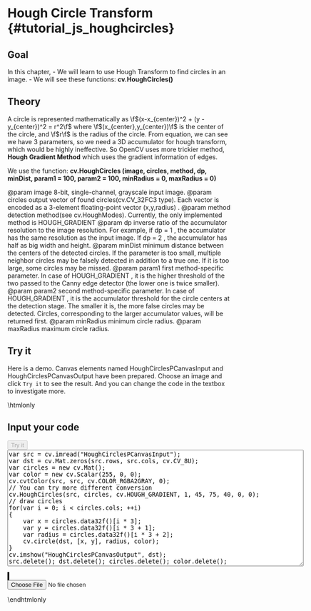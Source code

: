 Hough Circle Transform {#tutorial_js_houghcircles}
======================

Goal
----

In this chapter,
    -   We will learn to use Hough Transform to find circles in an image.
    -   We will see these functions: **cv.HoughCircles()**

Theory
------

A circle is represented mathematically as \f$(x-x_{center})^2 + (y - y_{center})^2 = r^2\f$ where
\f$(x_{center},y_{center})\f$ is the center of the circle, and \f$r\f$ is the radius of the circle. From
equation, we can see we have 3 parameters, so we need a 3D accumulator for hough transform, which
would be highly ineffective. So OpenCV uses more trickier method, **Hough Gradient Method** which
uses the gradient information of edges.

We use the function: **cv.HoughCircles (image, circles, method, dp, minDist, param1 = 100, param2 = 100, minRadius = 0, maxRadius = 0)** 

@param image       8-bit, single-channel, grayscale input image.
@param circles     output vector of found circles(cv.CV_32FC3 type). Each vector is encoded as a 3-element floating-point vector (x,y,radius) .
@param method      detection method(see cv.HoughModes). Currently, the only implemented method is HOUGH_GRADIENT
@param dp      	   inverse ratio of the accumulator resolution to the image resolution. For example, if dp = 1 , the accumulator has the same resolution as the input image. If dp = 2 , the accumulator has half as big width and height.
@param minDist     minimum distance between the centers of the detected circles. If the parameter is too small, multiple neighbor circles may be falsely detected in addition to a true one. If it is too large, some circles may be missed.
@param param1      first method-specific parameter. In case of HOUGH_GRADIENT , it is the higher threshold of the two passed to the Canny edge detector (the lower one is twice smaller).
@param param2      second method-specific parameter. In case of HOUGH_GRADIENT , it is the accumulator threshold for the circle centers at the detection stage. The smaller it is, the more false circles may be detected. Circles, corresponding to the larger accumulator values, will be returned first.
@param minRadius   minimum circle radius.
@param maxRadius   maximum circle radius.

Try it
------

Here is a demo. Canvas elements named HoughCirclesPCanvasInput and HoughCirclesPCanvasOutput have been prepared. Choose an image and
click `Try it` to see the result. And you can change the code in the textbox to investigate more.

\htmlonly
<!DOCTYPE html>
<head>
<style>
canvas {
    border: 1px solid black;
}
.err {
    color: red;
}
</style>
</head>
<body>
<div id="HoughCirclesPCodeArea">
<h2>Input your code</h2>
<button id="HoughCirclesPTryIt" disabled="true" onclick="HoughCirclesPExecuteCode()">Try it</button><br>
<textarea rows="17" cols="80" id="HoughCirclesPTestCode" spellcheck="false">
var src = cv.imread("HoughCirclesPCanvasInput");
var dst = cv.Mat.zeros(src.rows, src.cols, cv.CV_8U);
var circles = new cv.Mat();
var color = new cv.Scalar(255, 0, 0);
cv.cvtColor(src, src, cv.COLOR_RGBA2GRAY, 0);
// You can try more different conversion
cv.HoughCircles(src, circles, cv.HOUGH_GRADIENT, 1, 45, 75, 40, 0, 0);
// draw circles
for(var i = 0; i < circles.cols; ++i)
{
    var x = circles.data32f()[i * 3];
    var y = circles.data32f()[i * 3 + 1];
    var radius = circles.data32f()[i * 3 + 2];
    cv.circle(dst, [x, y], radius, color);
}
cv.imshow("HoughCirclesPCanvasOutput", dst);
src.delete(); dst.delete(); circles.delete(); color.delete();
</textarea>
<p class="err" id="HoughCirclesPErr"></p>
</div>
<div id="HoughCirclesPShowcase">
    <div>
        <canvas id="HoughCirclesPCanvasInput"></canvas>
        <canvas id="HoughCirclesPCanvasOutput"></canvas>
    </div>
    <input type="file" id="HoughCirclesPInput" name="file" />
</div>
<script src="utils.js"></script>
<script async src="opencv.js" id="opencvjs"></script>
<script>
function HoughCirclesPExecuteCode() {
    var HoughCirclesPText = document.getElementById("HoughCirclesPTestCode").value;
    try {
        eval(HoughCirclesPText);
        document.getElementById("HoughCirclesPErr").innerHTML = " ";
    } catch(err) {
        document.getElementById("HoughCirclesPErr").innerHTML = err;
    }
}

loadImageToCanvas("coins.jpg", "HoughCirclesPCanvasInput");
var HoughCirclesPInputElement = document.getElementById("HoughCirclesPInput");
HoughCirclesPInputElement.addEventListener("change", HoughCirclesPHandleFiles, false);
function HoughCirclesPHandleFiles(e) {
    var HoughCirclesPUrl = URL.createObjectURL(e.target.files[0]);
    loadImageToCanvas(HoughCirclesPUrl, "HoughCirclesPCanvasInput");
}

function onReady() {
    document.getElementById("HoughCirclesPTryIt").disabled = false;
}
if (typeof cv !== 'undefined') {
    onReady();
} else {
    document.getElementById("opencvjs").onload = onReady;
}
</script>
</body>
\endhtmlonly
